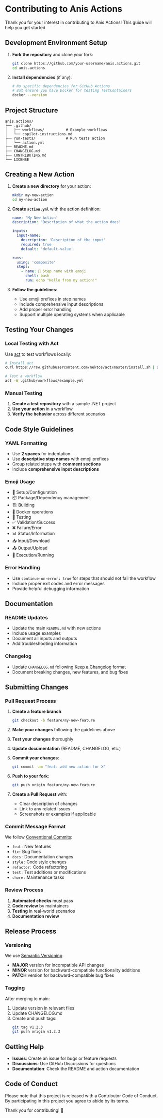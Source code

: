 # Contributing to Anis Actions

Thank you for your interest in contributing to Anis Actions! This guide will help you get started.

## Development Environment Setup

1. **Fork the repository** and clone your fork:
   ```bash
   git clone https://github.com/your-username/anis.actions.git
   cd anis.actions
   ```

2. **Install dependencies** (if any):
   ```bash
   # No specific dependencies for GitHub Actions
   # But ensure you have Docker for testing TestContainers
   docker --version
   ```

## Project Structure

```
anis.actions/
├── .github/
│   ├── workflows/          # Example workflows
│   └── copilot-instructions.md
├── run-tests/              # Run tests action
│   └── action.yml
├── README.md
├── CHANGELOG.md
├── CONTRIBUTING.md
└── LICENSE
```

## Creating a New Action

1. **Create a new directory** for your action:
   ```bash
   mkdir my-new-action
   cd my-new-action
   ```

2. **Create `action.yml`** with the action definition:
   ```yaml
   name: 'My New Action'
   description: 'Description of what the action does'
   
   inputs:
     input-name:
       description: 'Description of the input'
       required: true
       default: 'default-value'
   
   runs:
     using: 'composite'
     steps:
       - name: 🚀 Step name with emoji
         shell: bash
         run: echo "Hello from my action!"
   ```

3. **Follow the guidelines**:
   - Use emoji prefixes in step names
   - Include comprehensive input descriptions
   - Add proper error handling
   - Support multiple operating systems when applicable

## Testing Your Changes

### Local Testing with Act

Use [act](https://github.com/nektos/act) to test workflows locally:

```bash
# Install act
curl https://raw.githubusercontent.com/nektos/act/master/install.sh | sudo bash

# Test a workflow
act -W .github/workflows/example.yml
```

### Manual Testing

1. **Create a test repository** with a sample .NET project
2. **Use your action** in a workflow
3. **Verify the behavior** across different scenarios

## Code Style Guidelines

### YAML Formatting
- Use **2 spaces** for indentation
- Use **descriptive step names** with emoji prefixes
- Group related steps with **comment sections**
- Include **comprehensive input descriptions**

### Emoji Usage
- 🔧 Setup/Configuration
- 📦 Package/Dependency management
- 🏗️ Building
- 🐳 Docker operations
- 🧪 Testing
- ✅ Validation/Success
- ❌ Failure/Error
- 📊 Status/Information
- 📥 Input/Download
- 📤 Output/Upload
- 🚀 Execution/Running

### Error Handling
- Use `continue-on-error: true` for steps that should not fail the workflow
- Include proper exit codes and error messages
- Provide helpful debugging information

## Documentation

### README Updates
- Update the main `README.md` with new actions
- Include usage examples
- Document all inputs and outputs
- Add troubleshooting information

### Changelog
- Update `CHANGELOG.md` following [Keep a Changelog](https://keepachangelog.com/en/1.0.0/) format
- Document breaking changes, new features, and bug fixes

## Submitting Changes

### Pull Request Process

1. **Create a feature branch**:
   ```bash
   git checkout -b feature/my-new-feature
   ```

2. **Make your changes** following the guidelines above

3. **Test your changes** thoroughly

4. **Update documentation** (README, CHANGELOG, etc.)

5. **Commit your changes**:
   ```bash
   git commit -am "feat: add new action for X"
   ```

6. **Push to your fork**:
   ```bash
   git push origin feature/my-new-feature
   ```

7. **Create a Pull Request** with:
   - Clear description of changes
   - Link to any related issues
   - Screenshots or examples if applicable

### Commit Message Format

We follow [Conventional Commits](https://www.conventionalcommits.org/):

- `feat:` New features
- `fix:` Bug fixes
- `docs:` Documentation changes
- `style:` Code style changes
- `refactor:` Code refactoring
- `test:` Test additions or modifications
- `chore:` Maintenance tasks

### Review Process

1. **Automated checks** must pass
2. **Code review** by maintainers
3. **Testing** in real-world scenarios
4. **Documentation review**

## Release Process

### Versioning

We use [Semantic Versioning](https://semver.org/):

- **MAJOR** version for incompatible API changes
- **MINOR** version for backward-compatible functionality additions
- **PATCH** version for backward-compatible bug fixes

### Tagging

After merging to main:

1. Update version in relevant files
2. Update CHANGELOG.md
3. Create and push tags:
   ```bash
   git tag v1.2.3
   git push origin v1.2.3
   ```

## Getting Help

- **Issues**: Create an issue for bugs or feature requests
- **Discussions**: Use GitHub Discussions for questions
- **Documentation**: Check the README and action documentation

## Code of Conduct

Please note that this project is released with a Contributor Code of Conduct. By participating in this project you agree to abide by its terms.

Thank you for contributing! 🎉
